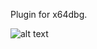 Plugin for x64dbg.

![alt text](https://github.com/horsicq/stringsx64dbg/blob/master/screenshot.jpg "Screenshot")
